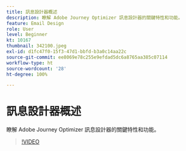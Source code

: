 ```yaml
---
title: 訊息設計器概述
description: 瞭解 Adobe Journey Optimizer 訊息設計器的關鍵特性和功能。
feature: Email Design
role: User
level: Beginner
kt: 10167
thumbnail: 342100.jpeg
exl-id: d1fc47f0-15f3-47d1-bbfd-b3a0c14aa22c
source-git-commit: ee8069e78c255e9efdad5dc6a8765aa385c07114
workflow-type: ht
source-wordcount: '28'
ht-degree: 100%

---
```


# 訊息設計器概述

瞭解 Adobe Journey Optimizer 訊息設計器的關鍵特性和功能。

>[!VIDEO](https://video.tv.adobe.com/v/342100?quality=12&learn=on)

